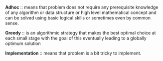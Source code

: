 **Adhoc** :: means that problem does not require any prerequisite knowledge of any algorithm or data structure or high level mathematical
concept and can be solved using basic logical skills or sometimes even by common sense.

**Greedy** :: is an algorithmic strategy that makes the best optimal choice at each small stage with the goal of this eventually 
leading to a globally optimum solution

**Implementation** :: means that problem is a bit tricky to implement.
